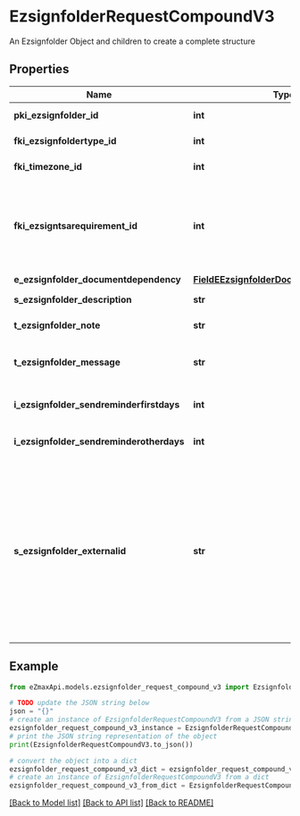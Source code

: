 # EzsignfolderRequestCompoundV3

An Ezsignfolder Object and children to create a complete structure

## Properties

Name | Type | Description | Notes
------------ | ------------- | ------------- | -------------
**pki_ezsignfolder_id** | **int** | The unique ID of the Ezsignfolder | [optional] 
**fki_ezsignfoldertype_id** | **int** | The unique ID of the Ezsignfoldertype. | 
**fki_timezone_id** | **int** | The unique ID of the Timezone | [optional] 
**fki_ezsigntsarequirement_id** | **int** | The unique ID of the Ezsigntsarequirement.  Determine if a Time Stamping Authority should add a timestamp on each of the signature. Valid values:  |Value|Description| |-|-| |1|No. TSA Timestamping will requested. This will make all signatures a lot faster since no round-trip to the TSA server will be required. Timestamping will be made using eZsign server&#39;s time.| |2|Best effort. Timestamping from a Time Stamping Authority will be requested but is not mandatory. In the very improbable case it cannot be completed, the timestamping will be made using eZsign server&#39;s time. **Additional fee applies**| |3|Mandatory. Timestamping from a Time Stamping Authority will be requested and is mandatory. In the very improbable case it cannot be completed, the signature will fail and the user will be asked to retry. **Additional fee applies**| | [optional] 
**e_ezsignfolder_documentdependency** | [**FieldEEzsignfolderDocumentdependency**](FieldEEzsignfolderDocumentdependency.md) |  | [optional] 
**s_ezsignfolder_description** | **str** | The description of the Ezsignfolder | 
**t_ezsignfolder_note** | **str** | Note about the Ezsignfolder | [optional] 
**t_ezsignfolder_message** | **str** | A custom text message that will be added to the email sent. | [optional] 
**i_ezsignfolder_sendreminderfirstdays** | **int** | The number of days before the the first reminder sending | 
**i_ezsignfolder_sendreminderotherdays** | **int** | The number of days after the first reminder sending | 
**s_ezsignfolder_externalid** | **str** | This field can be used to store an External ID from the client&#39;s system.  Anything can be stored in this field, it will never be evaluated by the eZmax system and will be returned AS-IS.  To store multiple values, consider using a JSON formatted structure, a URL encoded string, a CSV or any other custom format.  | [optional] 

## Example

```python
from eZmaxApi.models.ezsignfolder_request_compound_v3 import EzsignfolderRequestCompoundV3

# TODO update the JSON string below
json = "{}"
# create an instance of EzsignfolderRequestCompoundV3 from a JSON string
ezsignfolder_request_compound_v3_instance = EzsignfolderRequestCompoundV3.from_json(json)
# print the JSON string representation of the object
print(EzsignfolderRequestCompoundV3.to_json())

# convert the object into a dict
ezsignfolder_request_compound_v3_dict = ezsignfolder_request_compound_v3_instance.to_dict()
# create an instance of EzsignfolderRequestCompoundV3 from a dict
ezsignfolder_request_compound_v3_from_dict = EzsignfolderRequestCompoundV3.from_dict(ezsignfolder_request_compound_v3_dict)
```
[[Back to Model list]](../README.md#documentation-for-models) [[Back to API list]](../README.md#documentation-for-api-endpoints) [[Back to README]](../README.md)


